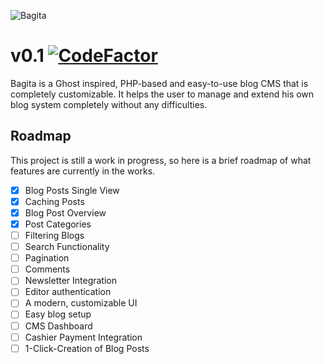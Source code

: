 ![Bagita](https://i.imgur.com/GqK7b4o.png)
# v0.1 [![CodeFactor](https://www.codefactor.io/repository/github/1camou/bagita/badge)](https://www.codefactor.io/repository/github/1camou/bagita)

Bagita is a Ghost inspired, PHP-based and easy-to-use blog CMS that is completely customizable. It helps the user to manage and extend his own blog system completely without any difficulties.

## Roadmap

This project is still a work in progress, so here is a brief roadmap of what features are currently in the works.

-   [x] Blog Posts Single View
-   [x] Caching Posts
-   [x] Blog Post Overview
-   [x] Post Categories
-   [ ] Filtering Blogs
-   [ ] Search Functionality
-   [ ] Pagination
-   [ ] Comments
-   [ ] Newsletter Integration
-   [ ] Editor authentication
-   [ ] A modern, customizable UI
-   [ ] Easy blog setup
-   [ ] CMS Dashboard
-   [ ] Cashier Payment Integration
-   [ ] 1-Click-Creation of Blog Posts
